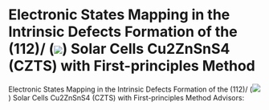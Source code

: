 # Electronic States Mapping in the Intrinsic Defects Formation of the (112)/ (<img src="https://render.githubusercontent.com/render/math?math=\overline{112}">) Solar Cells Cu2ZnSnS4 (CZTS) with First-principles Method
Electronic States Mapping in the Intrinsic Defects Formation of the (112)/ (<img src="https://render.githubusercontent.com/render/math?math=\overline{112}">) Solar Cells Cu2ZnSnS4 (CZTS) with First-principles Method
Advisors: 
